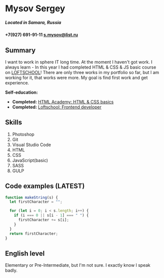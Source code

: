 # Mysov Sergey

##### Located in **Samara, Russia**

**+7(927) 691-91-11
[s.mysov@list.ru](mailto:s.mysov@list.ru)**

## Summary

I want to work in sphere IT long time.
At the moment I haven't got work.
I always learn - In this year I had completed HTML & CSS & JS basic course on [LOFTSCHOOL](https://loftschool.com/)!
There are only three works in my portfolio so far, but I am working for it, that works were more.
My goal is find first work and get experience.

**Self-education:**

- **Completed:** [HTML Academy: HTML & CSS basics](https://htmlacademy.ru/intensive/htmlcss)
- **Completed:** [Loftschool: Frontend developer](https://loftschool.com/professions/frontend-developer)

## Skills

1.  Photoshop
2.  Git
3.  Visual Studio Code
4.  HTML
5.  CSS
6.  JavaScript(basic)
7.  SASS
8.  GULP

## Code examples (LATEST)

```javascript
function makeString(s) {
  let firstCharacter = "";

  for (let i = 0; i < s.length; i++) {
    if (i === 0 || s[i - 1] === " ") {
      firstCharacter += s[i];
    }
  }
  return firstCharacter;
}
```

## English level

Elementary or Pre-Intermediate, but I'm not sure.
I exactly know I speak badly.
